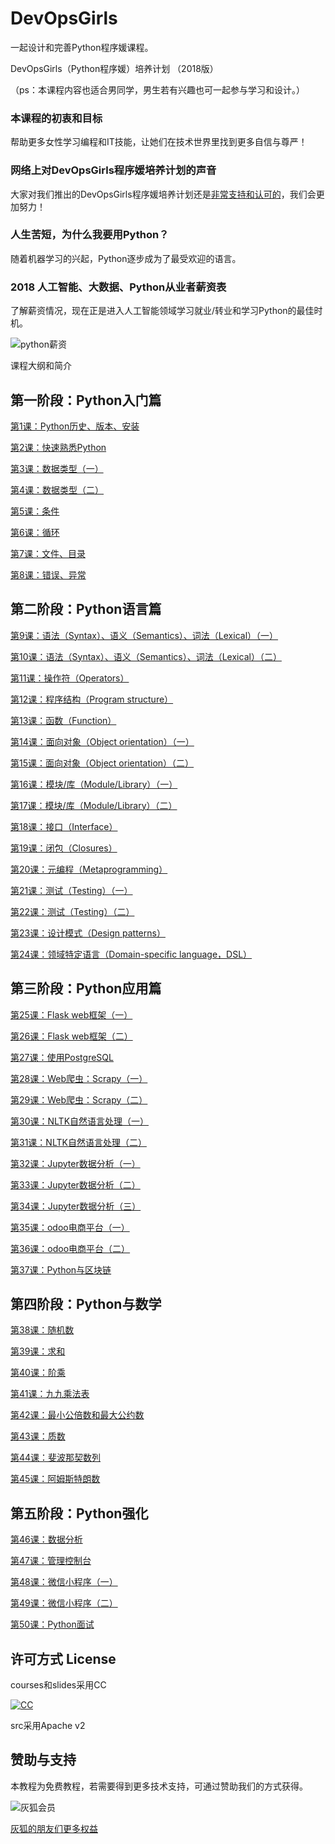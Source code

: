 # DevOpsGirls

一起设计和完善Python程序媛课程。

DevOpsGirls（Python程序媛）培养计划 （2018版）

（ps：本课程内容也适合男同学，男生若有兴趣也可一起参与学习和设计。）

### 本课程的初衷和目标

帮助更多女性学习编程和IT技能，让她们在技术世界里找到更多自信与尊严！

### 网络上对DevOpsGirls程序媛培养计划的声音

大家对我们推出的DevOpsGirls程序媛培养计划还是[非常支持和认可的](https://twitter.com/huihoo/status/1000995716053979136)，我们会更加努力！

### 人生苦短，为什么我要用Python？

随着机器学习的兴起，Python逐步成为了最受欢迎的语言。

### 2018 人工智能、大数据、Python从业者薪资表

了解薪资情况，现在正是进入人工智能领域学习就业/转业和学习Python的最佳时机。

![python薪资](https://wiki.huihoo.com/images/5/56/Python-salary.jpeg)

课程大纲和简介

## 第一阶段：Python入门篇

[第1课：Python历史、版本、安装](courses/python01.md)

[第2课：快速熟悉Python](courses/python02.md)

[第3课：数据类型（一）](courses/python03.md)

[第4课：数据类型（二）](courses/python04.md)

[第5课：条件](courses/python05.md)

[第6课：循环](courses/python06.md)

[第7课：文件、目录](courses/python07.md)

[第8课：错误、异常](courses/python08.md)

## 第二阶段：Python语言篇

[第9课：语法（Syntax）、语义（Semantics）、词法（Lexical）（一）](courses/python09.md)

[第10课：语法（Syntax）、语义（Semantics）、词法（Lexical）（二）](courses/python10.md)

[第11课：操作符（Operators）](courses/python11.md)

[第12课：程序结构（Program structure）](courses/python12.md)

[第13课：函数（Function）](courses/python13.md)

[第14课：面向对象（Object orientation）（一）](courses/python14.md)

[第15课：面向对象（Object orientation）（二）](courses/python15.md)

[第16课：模块/库（Module/Library）（一）](courses/python16.md)

[第17课：模块/库（Module/Library）（二）](courses/python17.md)

[第18课：接口（Interface）](courses/python18.md)

[第19课：闭包（Closures）](courses/python19.md)

[第20课：元编程（Metaprogramming）](courses/python20.md)

[第21课：测试（Testing）（一）](courses/python21.md)

[第22课：测试（Testing）（二）](courses/python22.md)

[第23课：设计模式（Design patterns）](courses/python23.md)

[第24课：领域特定语言（Domain-specific language，DSL）](courses/python24.md)

## 第三阶段：Python应用篇

[第25课：Flask web框架（一）](courses/python25.md)

[第26课：Flask web框架（二）](courses/python26.md)

[第27课：使用PostgreSQL](courses/python27.md)

[第28课：Web爬虫：Scrapy（一）](courses/python28.md)

[第29课：Web爬虫：Scrapy（二）](courses/python29.md)

[第30课：NLTK自然语言处理（一）](courses/python30.md)

[第31课：NLTK自然语言处理（二）](courses/python31.md)

[第32课：Jupyter数据分析（一）](courses/python32.md)

[第33课：Jupyter数据分析（二）](courses/python33.md)

[第34课：Jupyter数据分析（三）](courses/python34.md)

[第35课：odoo电商平台（一）](courses/python35.md)

[第36课：odoo电商平台（二）](courses/python36.md)

[第37课：Python与区块链](courses/python37.md)

## 第四阶段：Python与数学

[第38课：随机数](courses/python38.md)

[第39课：求和](courses/python39.md)

[第40课：阶乘](courses/python40.md)

[第41课：九九乘法表](courses/python41.md)

[第42课：最小公倍数和最大公约数](courses/python42.md)

[第43课：质数](courses/python43.md)

[第44课：斐波那契数列](courses/python44.md)

[第45课：阿姆斯特朗数](courses/python45.md)

## 第五阶段：Python强化

[第46课：数据分析](courses/python46.md)

[第47课：管理控制台](courses/python47.md)

[第48课：微信小程序（一）](courses/python48.md)

[第49课：微信小程序（二）](courses/python49.md)

[第50课：Python面试](courses/python50.md)

## 许可方式 License

courses和slides采用CC

[![CC](http://wiki.huihoo.com/images/4/4e/CC-BY-SA_3.0-88x31.png)](http://wiki.huihoo.com/wiki/CC-BY-SA_3.0)

src采用Apache v2

 
## 赞助与支持
本教程为免费教程，若需要得到更多技术支持，可通过赞助我们的方式获得。

![灰狐会员](http://wiki.huihoo.com/images/2/25/Zsxq.jpg)

[灰狐的朋友们更多权益](https://wiki.huihoo.com/wiki/%E7%81%B0%E7%8B%90%E4%BC%9A%E5%91%98)
